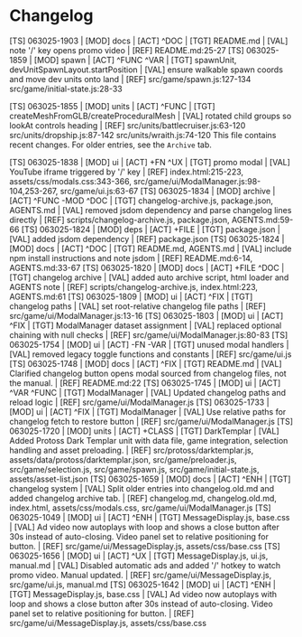 # Changelog
[TS] 063025-1903 | [MOD] docs | [ACT] ^DOC | [TGT] README.md | [VAL] note '/' key opens promo video | [REF] README.md:25-27
[TS] 063025-1859 | [MOD] spawn | [ACT] ^FUNC ^VAR | [TGT] spawnUnit, devUnitSpawnLayout.startPosition | [VAL] ensure walkable spawn coords and move dev units onto land | [REF] src/game/spawn.js:127-134 src/game/initial-state.js:28-33

[TS] 063025-1855 | [MOD] units | [ACT] ^FUNC | [TGT] createMeshFromGLB/createProceduralMesh | [VAL] rotated child groups so lookAt controls heading | [REF] src/units/battlecruiser.js:63-120 src/units/dropship.js:87-142 src/units/wraith.js:74-120
This file contains recent changes. For older entries, see the `Archive` tab.

[TS] 063025-1838 | [MOD] ui | [ACT] +FN ^UX | [TGT] promo modal | [VAL] YouTube iframe triggered by '/' key | [REF] index.html:215-223, assets/css/modals.css:343-366, src/game/ui/ModalManager.js:98-104,253-267, src/game/ui.js:63-67
[TS] 063025-1834 | [MOD] archive | [ACT] ^FUNC -MOD ^DOC | [TGT] changelog-archive.js, package.json, AGENTS.md | [VAL] removed jsdom dependency and parse changelog lines directly | [REF] scripts/changelog-archive.js, package.json, AGENTS.md:59-66
[TS] 063025-1824 | [MOD] deps | [ACT] +FILE | [TGT] package.json | [VAL] added jsdom dependency | [REF] package.json
[TS] 063025-1824 | [MOD] docs | [ACT] ^DOC | [TGT] README.md, AGENTS.md | [VAL] include npm install instructions and note jsdom | [REF] README.md:6-14, AGENTS.md:33-67
[TS] 063025-1820 | [MOD] docs | [ACT] +FILE ^DOC | [TGT] changelog archive | [VAL] added auto archive script, html loader and AGENTS note | [REF] scripts/changelog-archive.js, index.html:223, AGENTS.md:61
[TS] 063025-1809 | [MOD] ui | [ACT] ^FIX | [TGT] changelog paths | [VAL] set root-relative changelog file paths | [REF] src/game/ui/ModalManager.js:13-16
[TS] 063025-1803 | [MOD] ui | [ACT] ^FIX | [TGT] ModalManager dataset assignment | [VAL] replaced optional chaining with null checks | [REF] src/game/ui/ModalManager.js:80-83
[TS] 063025-1754 | [MOD] ui | [ACT] -FN -VAR | [TGT] unused modal handlers | [VAL] removed legacy toggle functions and constants | [REF] src/game/ui.js
[TS] 063025-1748 | [MOD] docs | [ACT] ^FIX | [TGT] README.md | [VAL] Clarified changelog button opens modal sourced from changelog files, not the manual. | [REF] README.md:22
[TS] 063025-1745 | [MOD] ui | [ACT] ^VAR ^FUNC | [TGT] ModalManager | [VAL] Updated changelog paths and reload logic | [REF] src/game/ui/ModalManager.js
[TS] 063025-1733 | [MOD] ui | [ACT] ^FIX | [TGT] ModalManager | [VAL] Use relative paths for changelog fetch to restore button | [REF] src/game/ui/ModalManager.js
[TS] 063025-1720 | [MOD] units | [ACT] +CLASS | [TGT] DarkTemplar | [VAL] Added Protoss Dark Templar unit with data file, game integration, selection handling and asset preloading. | [REF] src/protoss/darktemplar.js, assets/data/protoss/darktemplar.json, src/game/preloader.js, src/game/selection.js, src/game/spawn.js, src/game/initial-state.js, assets/asset-list.json
[TS] 063025-1659 | [MOD] docs | [ACT] ^ENH | [TGT] changelog system | [VAL] Split older entries into changelog.old.md and added changelog archive tab. | [REF] changelog.md, changelog.old.md, index.html, assets/css/modals.css, src/game/ui/ModalManager.js
[TS] 063025-1049 | [MOD] ui | [ACT] ^ENH | [TGT] MessageDisplay.js, base.css | [VAL] Ad video now autoplays with loop and shows a close button after 30s instead of auto-closing. Video panel set to relative positioning for button. | [REF] src/game/ui/MessageDisplay.js, assets/css/base.css
[TS] 063025-1656 | [MOD] ui | [ACT] ^UX | [TGT] MessageDisplay.js, ui.js, manual.md | [VAL] Disabled automatic ads and added '/' hotkey to watch promo video. Manual updated. | [REF] src/game/ui/MessageDisplay.js, src/game/ui.js, manual.md
[TS] 063025-1642 | [MOD] ui | [ACT] ^ENH | [TGT] MessageDisplay.js, base.css | [VAL] Ad video now autoplays with loop and shows a close button after 30s instead of auto-closing. Video panel set to relative positioning for button. | [REF] src/game/ui/MessageDisplay.js, assets/css/base.css
